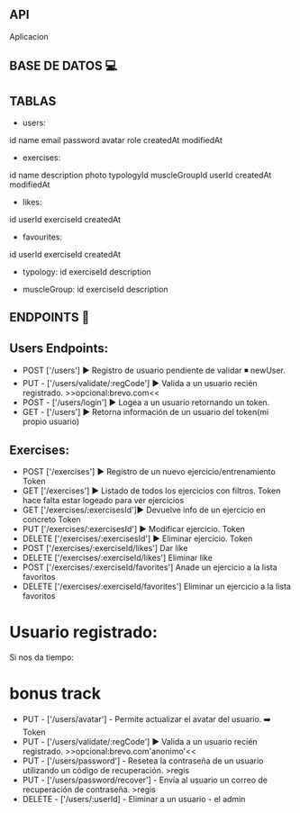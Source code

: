 ## API
Aplicacion 
## BASE DE DATOS 💻

## TABLAS

- users:

id
name
email
password
avatar
role
createdAt
modifiedAt


- exercises:

id
name
description
photo
typologyId
muscleGroupId
userId
createdAt
modifiedAt


- likes:

id
userId
exerciseId
createdAt


- favourites:

id
userId
exerciseId
createdAt


- typology:
id
exerciseId
description


- muscleGroup:
id
exerciseId
description


## ENDPOINTS 🏁

## Users Endpoints:


- POST ['/users'] ▶️ Registro de usuario pendiente de validar ◾ newUser.
- PUT - ['/users/validate/:regCode'] ▶️ Valida a un usuario recién registrado. >>opcional:brevo.com<<
- POST - ['/users/login'] ▶️ Logea a un usuario retornando un token. 
- GET - ['/users'] ▶️ Retorna información de un usuario del token(mi propio usuario)

## Exercises:
- POST ['/exercises'] ▶️ Registro de un nuevo ejercicio/entrenamiento Token
- GET ['/exercises']  ▶️  Listado de todos los ejercicios con filtros. Token hace falta estar logeado para ver ejercicios
- GET ['/exercises/:exercisesId']▶️ Devuelve info de un ejercicio en concreto Token
- PUT ['/exercises/:exercisesId'] ▶️ Modificar ejercicio. Token
- DELETE ['/exercises/:exercisesId'] ▶️ Eliminar ejercicio. Token
- POST ['/exercises/:exerciseId/likes'] Dar like
- DELETE ['/exercises/:exerciseId/likes'] Eliminar like
- POST ['/exercises/:exerciseId/favorites'] Anade un ejercicio a la lista favoritos
- DELETE ['/exercises/:exerciseId/favorites'] Eliminar un ejercicio a la lista favoritos


# Usuario registrado:

Si nos da tiempo:
# bonus track
- PUT - ['/users/avatar'] - Permite actualizar el avatar del usuario. ➡️ Token 
- PUT - ['/users/validate/:regCode'] ▶️ Valida a un usuario recién registrado. >>opcional:brevo.com'anonimo'<<
- PUT - ['/users/password'] - Resetea la contraseña de un usuario utilizando un código de recuperación. >regis
- PUT - ['/users/password/recover'] - Envía al usuario un correo de recuperación de contraseña. >regis
- DELETE - ['/users/:userId] - Eliminar a un usuario - el admin


